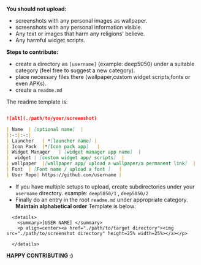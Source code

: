 **You should not upload:**
- screenshots with any personal images as wallpaper.
- screenshots with any personal information visible.
- Any text or images that harm any religions' believe.
- Any harmful widget scripts.


**Steps to contribute:**
- create a directory as `[username]` (example: deep5050) under a suitable category (feel free to suggest a new category).
- place necessary files there (wallpaper,custom widget scripts,fonts or even APKs).
- create a `readme.md` 

The readme template is: 

```md

![alt](./path/to/your/screenshot)

| Name  | [optional name]  |
|:-:|:-:|
| Launcher   | *[launcher name] |
| Icon Pack  |*[Icon pack app]   |
| Widget Manager   | [widget manager app name]  |
|  widget | [custom widget app/ scripts]  |
| wallpaper  |[wallpaper app/ upload a wallpaper/a permanent link]  |
| Font  | [Font name / upload a font ]   |
| User Repo| https://github.com/username |

```
- If you have multiple setups to upload, create subdirectories under your `username` directory. example: `deep5050/1` , `deep5050/2`
- Finally do an entry in the root `readme.md` under appropriate category. **Maintain alphabetical order** Template is below:


```
  <details>
    <summary>[USER NAME] </summary>
    <p align=center><a href="./path/to/target directory"><img src="./path/to/screenshot directory" height=25% width=25%></a></p>

  </details>
```


**HAPPY CONTRIBUTING :)**
